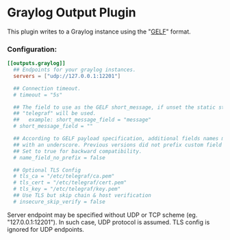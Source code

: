 # Graylog Output Plugin

This plugin writes to a Graylog instance using the "[GELF][]" format.

[GELF]: https://docs.graylog.org/en/3.1/pages/gelf.html#gelf-payload-specification

### Configuration:

```toml
[[outputs.graylog]]
  ## Endpoints for your graylog instances.
  servers = ["udp://127.0.0.1:12201"]

  ## Connection timeout.
  # timeout = "5s"

  ## The field to use as the GELF short_message, if unset the static string
  ## "telegraf" will be used.
  ##   example: short_message_field = "message"
  # short_message_field = ""

  ## According to GELF payload specification, additional fields names must be prefixed
  ## with an underscore. Previous versions did not prefix custom field 'name' with underscore.
  ## Set to true for backward compatibility.
  # name_field_no_prefix = false

  ## Optional TLS Config
  # tls_ca = "/etc/telegraf/ca.pem"
  # tls_cert = "/etc/telegraf/cert.pem"
  # tls_key = "/etc/telegraf/key.pem"
  ## Use TLS but skip chain & host verification
  # insecure_skip_verify = false
```

Server endpoint may be specified without UDP or TCP scheme (eg. "127.0.0.1:12201").
In such case, UDP protocol is assumed. TLS config is ignored for UDP endpoints.
